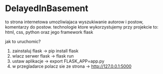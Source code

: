 # DelayedInBasement
to strona internetowa umozliwiajaca wyszukiwanie autorow i postow, komentarzy do postow.
technologie ktore wykorzystujemy przy projekcie to: html, css, python oraz jego framework flask

jak to uruchomic?
1. zainstaluj flask
-> pip install flask
2. wlacz serwer flask
-> flask run
3. ustaw aplikacje
-> export FLASK_APP=app.py 
4. w przegladarce polacz sie ze strona
-> http://127.0.0.1:5000
